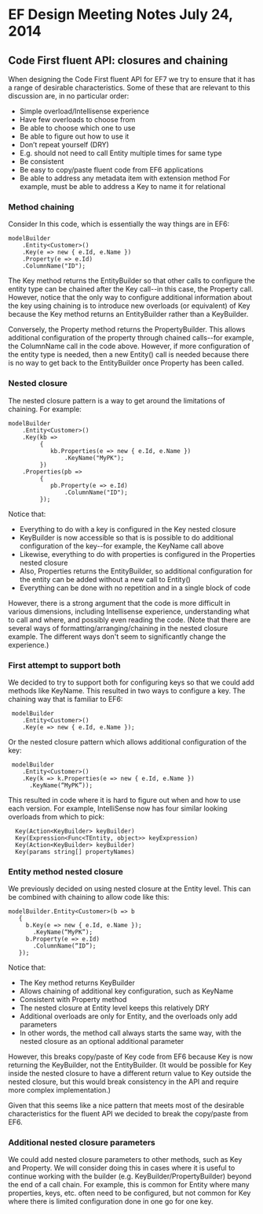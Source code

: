 # EF Design Meeting Notes July 24, 2014

## Code First fluent API: closures and chaining

When designing the Code First fluent API for EF7 we try to ensure that it has a range of desirable characteristics. Some of these that are relevant to this discussion are, in no particular order:
* Simple overload/Intellisense experience
 * Have few overloads to choose from
 * Be able to choose which one to use
 * Be able to figure out how to use it
* Don’t repeat yourself (DRY)
 * E.g. should not need to call Entity multiple times for same type
* Be consistent
* Be easy to copy/paste fluent code from EF6 applications
* Be able to address any metadata item with extension method
  For example, must be able to address a Key to name it for relational

### Method chaining

Consider In this code, which is essentially the way things are in EF6:

```
modelBuilder
    .Entity<Customer>()
    .Key(e => new { e.Id, e.Name })
    .Property(e => e.Id)
    .ColumnName("ID");
```

The Key method returns the EntityBuilder so that other calls to configure the entity type can be chained after the Key call--in this case, the Property call. However, notice that the only way to configure additional information about the key using chaining is to introduce new overloads (or equivalent) of Key because the Key method returns an EntityBuilder rather than a KeyBuilder.

Conversely, the Property method returns the PropertyBuilder. This allows additional configuration of the property through chained calls--for example, the ColumnName call in the code above. However, if more configuration of the entity type is needed, then a new Entity() call is needed because there is no way to get back to the EntityBuilder once Property has been called.

### Nested closure

The nested closure pattern is a way to get around the limitations of chaining. For example:

```
modelBuilder
    .Entity<Customer>()
    .Key(kb => 
         {
            kb.Properties(e => new { e.Id, e.Name })
                .KeyName("MyPK");
         })
    .Properties(pb => 
         {
            pb.Property(e => e.Id)
                .ColumnName("ID");
         });
```

Notice that:
* Everything to do with a key is configured in the Key nested closure 
 * KeyBuilder is now accessible so that is is possible to do additional configuration of the key--for example, the KeyName call above
* Likewise, everything to do with properties is configured in the Properties nested closure 
 * Also, Properties returns the EntityBuilder, so additional configuration for the entity can be added without a new call to Entity()
* Everything can be done with no repetition and in a single block of code

However, there is a strong argument that the code is more difficult in various dimensions, including Intellisense experience, understanding what to call and where, and possibly even reading the code. (Note that there are several ways of formatting/arranging/chaining in the nested closure example. The different ways don't seem to significantly change the experience.)

### First attempt to support both

We decided to try to support both for configuring keys so that we could add methods like KeyName. This resulted in two ways to configure a key. The chaining way that is familiar to EF6:

```
 modelBuilder
    .Entity<Customer>()
    .Key(e => new { e.Id, e.Name });
```

Or the nested closure pattern which allows additional configuration of the key:
```
 modelBuilder
    .Entity<Customer>()
    .Key(k => k.Properties(e => new { e.Id, e.Name })
      .KeyName(“MyPK”));
```

This resulted in code where it is hard to figure out when and how to use each version. For example, IntelliSense now has four similar looking overloads from which to pick:
```
  Key(Action<KeyBuilder> keyBuilder)
  Key(Expression<Func<TEntity, object>> keyExpression)
  Key(Action<KeyBuilder> keyBuilder)
  Key(params string[] propertyNames)
```

### Entity method nested closure

We previously decided on using nested closure at the Entity level. This can be combined with chaining to allow code like this:

```
modelBuilder.Entity<Customer>(b => b
   {
     b.Key(e => new { e.Id, e.Name });
       .KeyName(“MyPK”);
     b.Property(e => e.Id)
       .ColumnName(“ID”);
   });
```
Notice that:
* The Key method returns KeyBuilder
 * Allows chaining of additional key configuration, such as KeyName
 * Consistent with Property method
* The nested closure at Entity level keeps this relatively DRY
* Additional overloads are only for Entity, and the overloads only add parameters
 * In other words, the method call always starts the same way, with the nested closure as an optional additional parameter

However, this breaks copy/paste of Key code from EF6 because Key is now returning the KeyBuilder, not the EntityBuilder. (It would be possible for Key inside the nested closure to have a different return value to Key outside the nested closure, but this would break consistency in the API and require more complex implementation.)

Given that this seems like a nice pattern that meets most of the desirable characteristics for the fluent API we decided to break the copy/paste from EF6.

### Additional nested closure parameters

We could add nested closure parameters to other methods, such as Key and Property. We will consider doing this in cases where it is useful to continue working with the builder (e.g. KeyBuilder/PropertyBuilder) beyond the end of a call chain. For example, this is common for Entity where many properties, keys, etc. often need to be configured, but not common for Key where there is limited configuration done in one go for one key.
